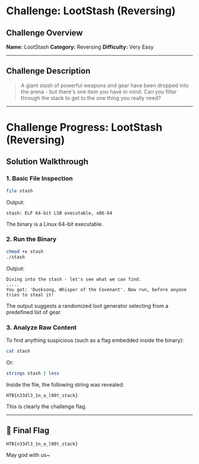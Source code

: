 # Challenge: LootStash (Reversing)

## Challenge Overview

**Name:** LootStash
**Category:** Reversing
**Difficulty:** Very Easy

---

## Challenge Description

> A giant stash of powerful weapons and gear have been dropped into the arena - but there's one item you have in mind. Can you filter through the stack to get to the one thing you really need?

---

# Challenge Progress: LootStash (Reversing)

## Solution Walkthrough

### 1. Basic File Inspection

```bash
file stash
```

Output:

```
stash: ELF 64-bit LSB executable, x86-64
```

The binary is a Linux 64-bit executable.

### 2. Run the Binary

```bash
chmod +x stash
./stash
```

Output:

```
Diving into the stash - let's see what we can find.
.....
You got: 'Dusksong, Whisper of the Covenant'. Now run, before anyone tries to steal it!
```

The output suggests a randomized loot generator selecting from a predefined list of gear.

### 3. Analyze Raw Content

To find anything suspicious (such as a flag embedded inside the binary):

```bash
cat stash
```

Or:

```bash
strings stash | less
```

Inside the file, the following string was revealed:

```
HTB{n33dl3_1n_a_l00t_stack}
```

This is clearly the challenge flag.

---

## 🌊 Final Flag

```
HTB{n33dl3_1n_a_l00t_stack}
```

May god with us~